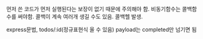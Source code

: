 먼저 쓴 코드가 먼저 실행된다는 보장이 없기 때문에 주의해야 함.
비동기함수는 콜백함수를 써야함. 콜백이 계속 여러개 생길 수도 있음. 콜백헬 발생.

express문법, todos/:id(정규표현식 올 수 있음)
payload는 completed만 넘기면 됨